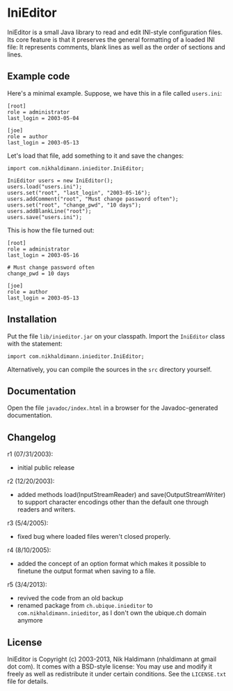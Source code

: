 IniEditor
=========

IniEditor is a small Java library to read and edit INI-style
configuration files. Its core feature is that it preserves the general
formatting of a loaded INI file: It represents comments, blank lines as
well as the order of sections and lines.


Example code
------------

Here's a minimal example. Suppose, we have this in a file called
`users.ini`:

    [root]
    role = administrator
    last_login = 2003-05-04

    [joe]
    role = author
    last_login = 2003-05-13

Let's load that file, add something to it and save the changes:

    import com.nikhaldimann.inieditor.IniEditor;

    IniEditor users = new IniEditor();
    users.load("users.ini");
    users.set("root", "last_login", "2003-05-16");
    users.addComment("root", "Must change password often");
    users.set("root", "change_pwd", "10 days");
    users.addBlankLine("root");
    users.save("users.ini");

This is how the file turned out:

    [root]
    role = administrator
    last_login = 2003-05-16

    # Must change password often
    change_pwd = 10 days

    [joe]
    role = author
    last_login = 2003-05-13


Installation
------------

Put the file `lib/inieditor.jar` on your classpath. Import the
`IniEditor` class with the statement:

    import com.nikhaldimann.inieditor.IniEditor;

Alternatively, you can compile the sources in the `src` directory
yourself.


Documentation
-------------

Open the file `javadoc/index.html` in a browser for the
Javadoc-generated documentation.


Changelog
---------

r1 (07/31/2003):
- initial public release

r2 (12/20/2003):
- added methods load(InputStreamReader) and save(OutputStreamWriter) to
  support character encodings other than the default one through readers
  and writers.

r3 (5/4/2005):
- fixed bug where loaded files weren't closed properly.

r4 (8/10/2005):
- added the concept of an option format which makes it possible to
  finetune the output format when saving to a file.

r5 (3/4/2013):
- revived the code from an old backup
- renamed package from `ch.ubique.inieditor` to `com.nikhaldimann.inieditor`,
  as I don't own the ubique.ch domain anymore

License
-------

IniEditor is Copyright (c) 2003-2013, Nik Haldimann (nhaldimann at gmail dot com).
It comes with a BSD-style license: You may use and modify it freely as well as
redistribute it under certain conditions. See the `LICENSE.txt` file
for details.
